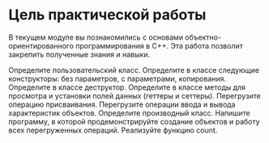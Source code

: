 # Цель практической работы

В текущем модуле вы познакомились с основами объектно-ориентированного программирования в C++. Эта работа позволит закрепить полученные знания и навыки.

Определите пользовательский класс.
Определите в классе следующие конструкторы: без параметров, с параметрами, копирования.
Определите в классе деструктор.
Определите в классе методы для просмотра и установки полей данных (геттеры и сеттеры).
Перегрузите операцию присваивания.
Перегрузите операции ввода и вывода характеристик объектов.
Определите производный класс.
Напишите программу, в которой продемонстрируйте создание объектов и работу всех перегруженных операций.
Реализуйте функцию count.
